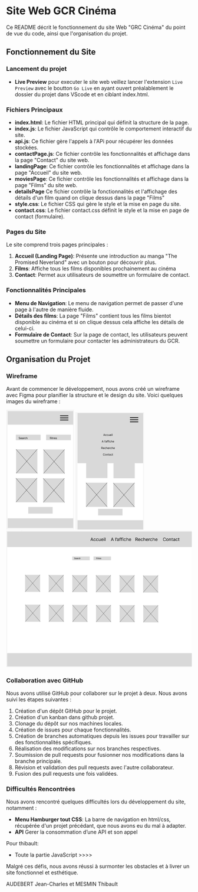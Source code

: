 # Site Web GCR Cinéma

Ce README décrit le fonctionnement du site Web "GRC Cinéma" du point de vue du code, ainsi que l'organisation du projet.

## Fonctionnement du Site

### Lancement du projet

- **Live Preview** pour executer le site web veillez lancer l'extension `Live Preview` avec le boutton `Go Live` en ayant ouvert préalablement le dossier du projet dans VScode et en ciblant index.html.

### Fichiers Principaux

- **index.html**: Le fichier HTML principal qui définit la structure de la page.
- **index.js**: Le fichier JavaScript qui contrôle le comportement interactif du site.
- **api.js**: Ce fichier gère l'appels à l'APi pour récupérer les données stockées.
- **contactPage.js**: Ce fichier contrôle les fonctionnalités et affichage dans la page "Contact" du site web.
- **landingPage**: Ce fichier contrôle les fonctionnalités et affichage dans la page "Accueil" du site web.
- **moviesPage**: Ce fichier contrôle les fonctionnalités et affichage dans la page "Films" du site web.
- **detailsPage** Ce fichier contrôle la fonctionnalités et l'affichage des détails d'un film quand on clique dessus dans la page "Films"
- **style.css**: Le fichier CSS qui gère le style et la mise en page du site.
- **contact.css**: Le fichier contact.css définit le style et la mise en page de contact (formulaire).

### Pages du Site

Le site comprend trois pages principales :

1. **Accueil (Landing Page)**: Présente une introduction au manga "The Promised Neverland" avec un bouton pour découvrir plus.
2. **Films**: Affiche tous les films disponibles prochainement au cinéma 
4. **Contact**: Permet aux utilisateurs de soumettre un formulaire de contact.

### Fonctionnalités Principales

- **Menu de Navigation**: Le menu de navigation permet de passer d'une page à l'autre de manière fluide.
- **Détails des films**: La page "Films" contient tous les films bientot disponible au cinéma et si on clique dessus cela affiche les détails de celui-ci.
- **Formulaire de Contact**: Sur la page de contact, les utilisateurs peuvent soumettre un formulaire pour contacter les administrateurs du GCR.

## Organisation du Projet

### Wireframe

Avant de commencer le développement, nous avons créé un wireframe avec Figma pour planifier la structure et le design du site. Voici quelques images du wireframe :

![](./ressources/01.PNG) ![](./ressources/02.PNG) ![](./ressources/03.PNG)

### Collaboration avec GitHub

Nous avons utilisé GitHub pour collaborer sur le projet à deux. Nous avons suivi les étapes suivantes :

1. Création d'un dépôt GitHub pour le projet.
2. Création d'un kanban dans github projet. 
3. Clonage du dépôt sur nos machines locales.
4. Création de issues pour chaque fonctionnalités. 
5. Création de branches automatiques depuis les issues pour travailler sur des fonctionnalités spécifiques.
6. Réalisation des modifications sur nos branches respectives.
7. Soumission de pull requests pour fusionner nos modifications dans la branche principale.
8. Révision et validation des pull requests avec l'autre collaborateur.
9. Fusion des pull requests une fois validées.

### Difficultés Rencontrées

Nous avons rencontré quelques difficultés lors du développement du site, notamment :

- **Menu Hamburger tout CSS**: La barre de navigation en html/css, récupérée d'un projet précédant, que nous avons eu du mal à adapter.
- **API** Gerer la consommation d’une API et son appel
  
Pour thibault: 
- Toute la partie JavaScript >>>>

  
Malgré ces défis, nous avons réussi à surmonter les obstacles et à livrer un site fonctionnel et esthétique.

AUDEBERT Jean-Charles et MESMIN Thibault
